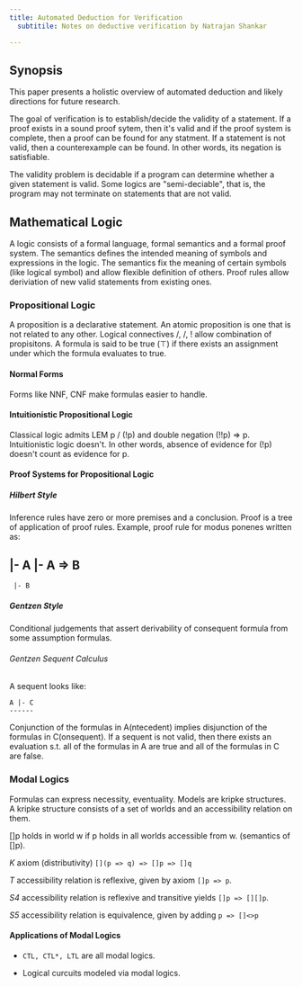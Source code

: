```yaml
---
title: Automated Deduction for Verification
  subtitile: Notes on deductive verification by Natrajan Shankar

---
```



Synopsis
--------

This paper presents a holistic overview of automated deduction
and likely directions for future research.

The goal of verification is to establish/decide the validity of a statement.
If a proof exists in a sound proof sytem, then it's valid and if the proof
system is complete, then a proof can be found for any statment.
If a statement is not valid, then a counterexample can be found. In other words,
its negation is satisfiable.

The validity problem is decidable if a program can determine whether a given
statement is valid. Some logics are "semi-deciable", that is, the program
may not terminate on statements that are not valid.


Mathematical Logic
------------------

A logic consists of a formal language, formal semantics and a formal proof
system. The semantics defines the intended meaning of symbols and expressions
in the logic. The semantics fix the meaning of certain symbols (like logical
symbol) and allow flexible definition of others. Proof rules allow deriviation
of new valid statements from existing ones.

### Propositional Logic

A proposition is a declarative statement. An atomic proposition is one that is
not related to any other. Logical connectives /\, \/, ! allow combination of
propisitons. A formula is said to be true ($\top$) if there exists an assignment
under which the formula evaluates to true.


#### Normal Forms

Forms like NNF, CNF make formulas easier to handle.


#### Intuitionistic Propositional Logic

Classical logic admits LEM p \/ (!p) and double negation (!!p) => p.
Intuitionistic logic doesn't. In other words, absence of evidence for (!p)
doesn't count as evidence for p.

#### Proof Systems for Propositional Logic

##### Hilbert Style

Inference rules have zero or more premises and a conclusion.
Proof is a tree of application of proof rules. Example,
proof rule for modus ponenes written as:

 |- A |- A => B
 --------------
     |- B

##### Gentzen Style

Conditional judgements that assert derivability of
consequent formula from some assumption formulas.

###### Gentzen Sequent Calculus


A sequent looks like:

    A |- C
    ------

Conjunction of the formulas in A(ntecedent) implies
disjunction of the formulas in C(onsequent). If a sequent
is not valid, then there exists an evaluation s.t.
all of the formulas in A are true and all of the formulas
in C are false.

### Modal Logics

Formulas can express necessity, eventuality.
Models are kripke structures. A kripke structure consists
of a set of worlds and an accessibility relation on them.

[]p holds in world w if p holds in all worlds accessible
from w. (semantics of []p).

*K* axiom (distributivity) `[](p => q) => []p => []q`

*T* accessibility relation is reflexive, given by axiom `[]p => p`.

*S4* accessibility relation is reflexive and transitive
yields `[]p => [][]p`.

*S5* accessibility relation is equivalence, given by adding `p => []<>p`


#### Applications of Modal Logics

 - `CTL, CTL*, LTL` are all modal logics.

 - Logical curcuits modeled via modal logics.





